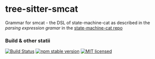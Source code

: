 # tree-sitter-smcat

Grammar for smcat - the DSL of state-machine-cat as described in the _parsing expression gramar_
in the [state-machine-cat repo](https://github.com/sverweij/state-machine-cat/blob/develop/src/parse/peg/smcat-parser.pegjs)

### Build & other statii
[![Build Status](https://travis-ci.com/sverweij/tree-sitter-smcat.svg?branch=develop)](https://travis-ci.com/sverweij/tree-sitter-smcat)
[![npm stable version](https://img.shields.io/npm/v/tree-sitter-smcat.svg)](https://npmjs.com/package/tree-sitter-smcat)
[![MIT licensed](https://img.shields.io/badge/license-MIT-blue.svg)](LICENSE)